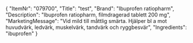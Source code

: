{
  "ItemNr": "079700",
  "Title": "test",
  "Brand": "Ibuprofen ratiopharm",
  "Description": "Ibuprofen ratiopharm, filmdragerad tablett 200 mg",
  "MarketingMessage": "Vid mild till måttlig smärta. Hjälper bl a mot huvudvärk, ledvärk, muskelvärk, tandvärk och ryggbesvär",
  "Ingredients": "ibuprofen"
}